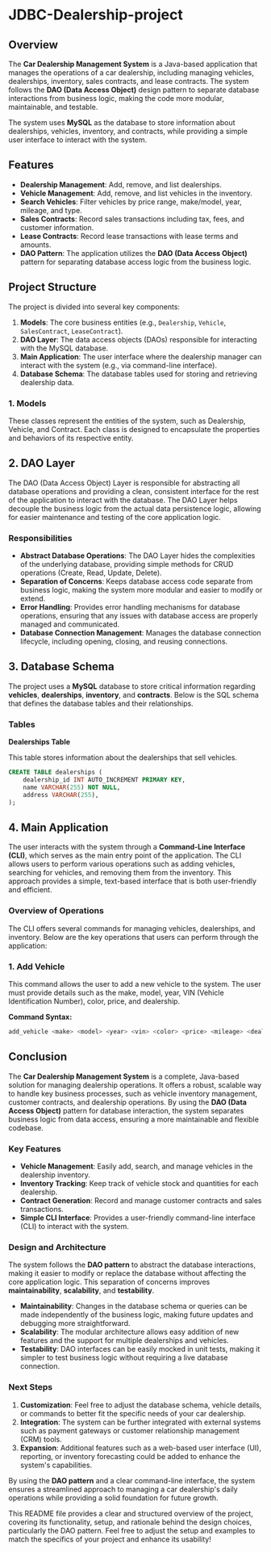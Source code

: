 
# JDBC-Dealership-project

## Overview

The **Car Dealership Management System** is a Java-based application that manages the operations of a car dealership, including managing vehicles, dealerships, inventory, sales contracts, and lease contracts. The system follows the **DAO (Data Access Object)** design pattern to separate database interactions from business logic, making the code more modular, maintainable, and testable.

The system uses **MySQL** as the database to store information about dealerships, vehicles, inventory, and contracts, while providing a simple user interface to interact with the system.

## Features

- **Dealership Management**: Add, remove, and list dealerships.
- **Vehicle Management**: Add, remove, and list vehicles in the inventory.
- **Search Vehicles**: Filter vehicles by price range, make/model, year, mileage, and type.
- **Sales Contracts**: Record sales transactions including tax, fees, and customer information.
- **Lease Contracts**: Record lease transactions with lease terms and amounts.
- **DAO Pattern**: The application utilizes the **DAO (Data Access Object)** pattern for separating database access logic from the business logic.

## Project Structure

The project is divided into several key components:

1. **Models**: The core business entities (e.g., `Dealership`, `Vehicle`, `SalesContract`, `LeaseContract`).
2. **DAO Layer**: The data access objects (DAOs) responsible for interacting with the MySQL database.
3. **Main Application**: The user interface where the dealership manager can interact with the system (e.g., via command-line interface).
4. **Database Schema**: The database tables used for storing and retrieving dealership data.

### 1. Models

These classes represent the entities of the system, such as Dealership, Vehicle, and Contract. Each class is designed to encapsulate the properties and behaviors of its respective entity.
## 2. DAO Layer

The DAO (Data Access Object) Layer is responsible for abstracting all database operations and providing a clean, consistent interface for the rest of the application to interact with the database. The DAO Layer helps decouple the business logic from the actual data persistence logic, allowing for easier maintenance and testing of the core application logic.

### Responsibilities

- **Abstract Database Operations**: The DAO Layer hides the complexities of the underlying database, providing simple methods for CRUD operations (Create, Read, Update, Delete).
- **Separation of Concerns**: Keeps database access code separate from business logic, making the system more modular and easier to modify or extend.
- **Error Handling**: Provides error handling mechanisms for database operations, ensuring that any issues with database access are properly managed and communicated.
- **Database Connection Management**: Manages the database connection lifecycle, including opening, closing, and reusing connections.

## 3. Database Schema

The project uses a **MySQL** database to store critical information regarding **vehicles**, **dealerships**, **inventory**, and **contracts**. Below is the SQL schema that defines the database tables and their relationships.

### Tables
**Dealerships Table**

   This table stores information about the dealerships that sell vehicles.

   ```sql
   CREATE TABLE dealerships (
       dealership_id INT AUTO_INCREMENT PRIMARY KEY,
       name VARCHAR(255) NOT NULL,
       address VARCHAR(255),
   );
   ```

## 4. Main Application

The user interacts with the system through a **Command-Line Interface (CLI)**, which serves as the main entry point of the application. The CLI allows users to perform various operations such as adding vehicles, searching for vehicles, and removing them from the inventory. This approach provides a simple, text-based interface that is both user-friendly and efficient.

### Overview of Operations

The CLI offers several commands for managing vehicles, dealerships, and inventory. Below are the key operations that users can perform through the application:

### 1. Add Vehicle

This command allows the user to add a new vehicle to the system. The user must provide details such as the make, model, year, VIN (Vehicle Identification Number), color, price, and dealership.

**Command Syntax:**
```bash
add_vehicle <make> <model> <year> <vin> <color> <price> <mileage> <dealership_id>
```
## Conclusion

The **Car Dealership Management System** is a complete, Java-based solution for managing dealership operations. It offers a robust, scalable way to handle key business processes, such as vehicle inventory management, customer contracts, and dealership operations. By using the **DAO (Data Access Object)** pattern for database interaction, the system separates business logic from data access, ensuring a more maintainable and flexible codebase.

### Key Features

- **Vehicle Management**: Easily add, search, and manage vehicles in the dealership inventory.
- **Inventory Tracking**: Keep track of vehicle stock and quantities for each dealership.
- **Contract Generation**: Record and manage customer contracts and sales transactions.
- **Simple CLI Interface**: Provides a user-friendly command-line interface (CLI) to interact with the system.

### Design and Architecture

The system follows the **DAO pattern** to abstract the database interactions, making it easier to modify or replace the database without affecting the core application logic. This separation of concerns improves **maintainability**, **scalability**, and **testability**.

- **Maintainability**: Changes in the database schema or queries can be made independently of the business logic, making future updates and debugging more straightforward.
- **Scalability**: The modular architecture allows easy addition of new features and the support for multiple dealerships and vehicles.
- **Testability**: DAO interfaces can be easily mocked in unit tests, making it simpler to test business logic without requiring a live database connection.

### Next Steps

1. **Customization**: Feel free to adjust the database schema, vehicle details, or commands to better fit the specific needs of your car dealership.
2. **Integration**: The system can be further integrated with external systems such as payment gateways or customer relationship management (CRM) tools.
3. **Expansion**: Additional features such as a web-based user interface (UI), reporting, or inventory forecasting could be added to enhance the system's capabilities.

By using the **DAO pattern** and a clear command-line interface, the system ensures a streamlined approach to managing a car dealership's daily operations while providing a solid foundation for future growth.

This README file provides a clear and structured overview of the project, covering its functionality, setup, and rationale behind the design choices, particularly the DAO pattern. Feel free to adjust the setup and examples to match the specifics of your project and enhance its usability!




